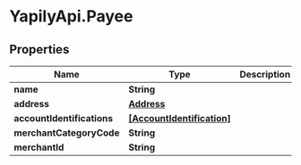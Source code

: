 # YapilyApi.Payee

## Properties
Name | Type | Description | Notes
------------ | ------------- | ------------- | -------------
**name** | **String** |  | 
**address** | [**Address**](Address.md) |  | [optional] 
**accountIdentifications** | [**[AccountIdentification]**](AccountIdentification.md) |  | 
**merchantCategoryCode** | **String** |  | [optional] 
**merchantId** | **String** |  | [optional] 



